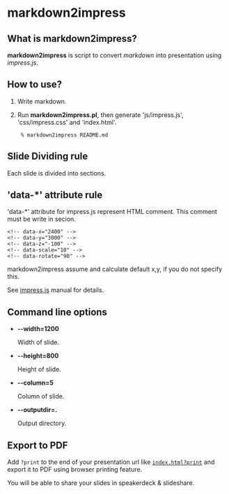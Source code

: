 markdown2impress
==========

What is markdown2impress?
----------

**markdown2impress** is script to convert *markdown* into presentation using *impress.js*.

How to use?
----------

1. Write markdown.
2. Run **markdown2impress.pl**, then generate 'js/impress.js', 'css/impress.css' and 'index.html'.

        % markdown2impress README.md

Slide Dividing rule
----------

Each slide is divided into sections.

'data-*' attribute rule
----------
<!-- data-x="1000" -->
<!-- data-y="3000" -->
<!-- data-z="500" -->
<!-- data-scale="3" -->
<!-- data-rotate="90" -->

'data-*' attribute for impress.js represent HTML comment.
This comment must be write in secion.

    <!-- data-x="2400" -->
    <!-- data-y="3000" -->
    <!-- data-z="-100" -->
    <!-- data-scale="10" -->
    <!-- data-rotate="90" -->

markdown2impress assume and calculate default x,y, if you do not specify this.

See [impress.js](http://bartaz.github.com/impress.js/) manual for details.

Command line options
----------

- **--width=1200**

    Width of slide.

- **--height=800**

    Height of slide.

- **--column=5**

    Column of slide.

- **--outputdir=.**

    Output directory.

Export to PDF
----------

Add `?print` to the end of your presentation url like [`index.html?print`](./index.html?print) and export it to PDF using browser printing feature.

You will be able to share your slides in speakerdeck & slideshare.
    
